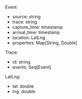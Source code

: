 Event
  * source: string
  * trace: string
  * capture_time: timestamp
  * arrival_time: timestamp
  * location: LatLng
  * properties: Map[String, Double]

Trace:
  * id: string
  * events: Seq[Event]

LatLng:
  * lat: double
  * lng: double